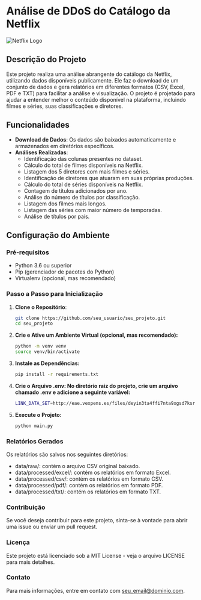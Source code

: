# Análise de DDoS do Catálogo da Netflix

![Netflix Logo](https://upload.wikimedia.org/wikipedia/commons/6/67/Netflix_logo.png)

## Descrição do Projeto

Este projeto realiza uma análise abrangente do catálogo da Netflix, utilizando dados disponíveis publicamente. Ele faz o download de um conjunto de dados e gera relatórios em diferentes formatos (CSV, Excel, PDF e TXT) para facilitar a análise e visualização. O projeto é projetado para ajudar a entender melhor o conteúdo disponível na plataforma, incluindo filmes e séries, suas classificações e diretores.

## Funcionalidades

- **Download de Dados**: Os dados são baixados automaticamente e armazenados em diretórios específicos.
- **Análises Realizadas**:
  - Identificação das colunas presentes no dataset.
  - Cálculo do total de filmes disponíveis na Netflix.
  - Listagem dos 5 diretores com mais filmes e séries.
  - Identificação de diretores que atuaram em suas próprias produções.
  - Cálculo do total de séries disponíveis na Netflix.
  - Contagem de títulos adicionados por ano.
  - Análise do número de títulos por classificação.
  - Listagem dos filmes mais longos.
  - Listagem das séries com maior número de temporadas.
  - Análise de títulos por país.

## Configuração do Ambiente

### Pré-requisitos

- Python 3.6 ou superior
- Pip (gerenciador de pacotes do Python)
- Virtualenv (opcional, mas recomendado)

### Passo a Passo para Inicialização

1. **Clone o Repositório**:
   ```bash
   git clone https://github.com/seu_usuario/seu_projeto.git
   cd seu_projeto

2. **Crie e Ative um Ambiente Virtual (opcional, mas recomendado):**
    ```bash
    python -m venv venv
    source venv/bin/activate

3. **Instale as Dependências:**
    ```bash
    pip install -r requirements.txt

4. **Crie o Arquivo .env: No diretório raiz do projeto, crie um arquivo chamado .env e adicione a seguinte variável:**
    ```bash
    LINK_DATA_SET=http://eae.vexpens.es/files/deyin3ta4ffi7nta9xgsd7ksro/public?h=_kZmnFJZq56nRrPuHNcLXK0eLpl_US5ELfDw8sx69zM

5. **Execute o Projeto:**
    ```bash
    python main.py

### Relatórios Gerados

Os relatórios são salvos nos seguintes diretórios:

- data/raw/: contém o arquivo CSV original baixado.
- data/processed/excel/: contém os relatórios em formato Excel.
- data/processed/csv/: contém os relatórios em formato CSV.
- data/processed/pdf/: contém os relatórios em formato PDF.
- data/processed/txt/: contém os relatórios em formato TXT.

### Contribuição

Se você deseja contribuir para este projeto, sinta-se à vontade para abrir uma issue ou enviar um pull request.

### Licença

Este projeto está licenciado sob a MIT License - veja o arquivo LICENSE para mais detalhes.

### Contato

Para mais informações, entre em contato com seu_email@dominio.com.

